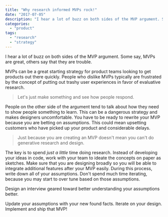 ```yaml
---
title: "Why research informed MVPs rock!"
date: "2017-07-05"
description: "I hear a lot of buzz on both sides of the MVP argument. Some say, MVPs are great, others say that they are trouble."
categories: 
  - "product"
tags: 
  - "research"
  - "strategy"
---
```


I hear a lot of buzz on both sides of the MVP argument. Some say, MVPs are great, others say that they are trouble.

MVPs can be a great starting strategy for product teams looking to get products out there quickly. People who dislike MVPs typically are frustrated by the concept of putting out trashy user experiences in favor of evaluative research.

> Let's just make something and see how people respond.

People on the other side of the argument tend to talk about how they need to show people something to learn. This can be a dangerous strategy and makes designers uncomfortable. You have to be ready to rewrite your MVP because you are betting on assumptions. This could mean upsetting customers who have picked up your product and considerable delays.

> Just because you are creating an MVP doesn't mean you can't do generative research and design.

The key is to spend _just a little_ time doing research. Instead of developing your ideas in code, work with your team to ideate the concepts on paper as sketches. Make sure that you are designing broadly so you will be able to integrate additional features after your MVP easily. During this process, write down all of your assumptions. Don't spend much time iterating, because you may start to over tune based on those assumptions.

Design an interview geared toward better understanding your assumptions better.

Update your assumptions with your new found facts. Iterate on your design. Implement and ship that MVP!
